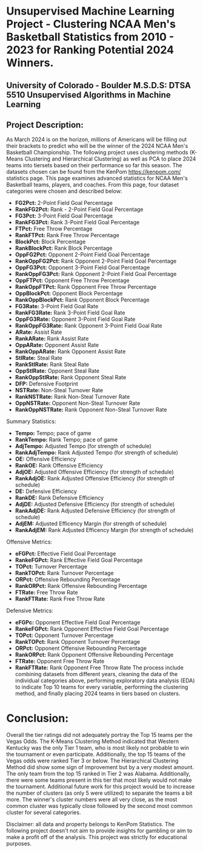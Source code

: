# Unsupervised Machine Learning Project - Clustering NCAA Men's Basketball Statistics from 2010 - 2023 for Ranking Potential 2024 Winners.
## University of Colorado - Boulder M.S.D.S: DTSA 5510 Unsupervised Algorithms in Machine Learning
## Project Description:

As March 2024 is on the horizon, millions of Americans will be filling out their brackets to predict who will be the winner of the 2024 NCAA Men's Basketball Championship. The following project uses clustering methods (K-Means Clustering and Hierarchical Clustering) as well as PCA to place 2024 teams into tiersets based on their performance so far this season. The datasets chosen can be found from the KenPom https://kenpom.com/ statistics page. This page examines advanced statistics for NCAA Men's Basketball teams, players, and coaches. From this page, four dataset categories were chosen and described below:

- **FG2Pct:** 2-Point Field Goal Percentage         
- **RankFG2Pct:** Rank - 2-Point Field Goal Percentage
- **FG3Pct:** 3-Point Field Goal Percentage        
- **RankFG3Pct:** Rank 3-Point Field Goal Percentage      
- **FTPct:** Free Throw Percentage              
- **RankFTPct:** Rank Free Throw Percentage
- **BlockPct:** Block Percentage          
- **RankBlockPct:** Rank Block Percentage    
- **OppFG2Pct:** Opponent 2-Point Field Goal Percentage        
- **RankOppFG2Pct:** Rank Opponent 2-Point Field Goal Percentage
- **OppFG3Pct:** Opponent 3-Point Field Goal Percentage       
- **RankOppFG3Pct:** Rank Opponent 2-Point Field Goal Percentage
- **OppFTPct:** Opponent Free Throw Percentage        
- **RankOppFTPct:** Rank Opponent Free Throw Percentage     
- **OppBlockPct:** Opponent Block Percentage    
- **RankOppBlockPct:** Rank Opponent Block Percentage
- **FG3Rate:** 3-Point Field Goal Rate      
- **RankFG3Rate:** Rank 3-Point Field Goal Rate
- **OppFG3Rate:** Opponent 3-Point Field Goal Rate
- **RankOppFG3Rate:** Rank Opponent 3-Point Field Goal Rate
- **ARate:** Assist Rate       
- **RankARate:** Rank Assist Rate       
- **OppARate:** Opponent Assist Rate       
- **RankOppARate:** Rank Opponent Assist Rate
- **StlRate:** Steal Rate        
- **RankStlRate:** Rank Steal Rate
- **OppStlRate:** Opponent Steal Rate
- **RankOppStlRate:** Rank Opponent Steal Rate
- **DFP:** Defensive Footprint
- **NSTRate:** Non-Steal Turnover Rate
- **RankNSTRate:** Rank Non-Steal Turnover Rate
- **OppNSTRate:** Opponent Non-Steal Turnover Rate   
- **RankOppNSTRate:** Rank Opponent Non-Steal Turnover Rate 

Summary Statistics:
- **Tempo:** Tempo; pace of game
- **RankTempo:** Rank Tempo; pace of game
- **AdjTempo:** Adjusted Tempo (for strength of schedule)	
- **RankAdjTempo:** Rank Adjusted Tempo (for strength of schedule) 	
- **OE:** Offensive Efficiency 
- **RankOE:** Rank Offensive Efficiency
- **AdjOE:** Adjusted Offensive Efficiency (for strength of schedule) 
- **RankAdjOE:** Rank Adjusted Offensive Efficiency (for strength of schedule)
- **DE:** Defensive Efficiency
- **RankDE:** Rank Defensive Efficiency
- **AdjDE:** Adjusted Defensive Efficiency (for strength of schedule)	
- **RankAdjDE:** Rank Adjusted Defensive Efficiency (for strength of schedule)
- **AdjEM:** Adjusted Efficency Margin (for strength of schedule)
- **RankAdjEM:** Rank Adjusted Efficency Margin (for strength of schedule)

Offensive Metrics:
- **eFGPct:** Effective Field Goal Percentage
- **RankeFGPct:** Rank Effective Field Goal Percentage 
- **TOPct:** Turnover Percentage
- **RankTOPct:** Rank Turnover Percentage	
- **ORPct:** Offensive Rebounding Percentage	
- **RankORPct:** Rank Offensive Rebounding Percentage	
- **FTRate:** Free Throw Rate
- **RankFTRate:** Rank Free Throw Rate

Defensive Metrics:
- **eFGPc:** Opponent Effective Field Goal Percentage
- **RankeFGPct:** Rank Opponent Effective Field Goal Percentage
- **TOPct:** Opponent Turnover Percentage
- **RankTOPct:** Rank Opponent Turnover Percentage
- **ORPct:** Opponent Offensive Rebounding Percentage
- **RankORPct:** Rank Opponent Offensive Rebounding Percentage
- **FTRate:** Opponent Free Throw Rate
- **RankFTRate:** Rank Opponent Free Throw Rate
The process include combining datasets from different years, cleaning the data of the individual categories above, performing exploratory data analysis (EDA) to indicate Top 10 teams for every variable, performing the clustering method, and finally placing 2024 teams in tiers based on clusters.

# Conclusion:
Overall the tier ratings did not adequately portray the Top 15 teams per the Vegas Odds. The K-Means Clustering Method indicated that Western Kentucky was the only Tier 1 team, who is most likely not probable to win the tournament or even participate. Additionally, the top 15 teams of the Vegas odds were ranked Tier 3 or below. The Hierarchical Clustering Method did show some sign of improvement but by a very modest amount. The only team from the top 15 ranked in Tier 2 was Alabama. Additionally, there were some teams present in this tier that most likely would not make the tournament. Additional future work for this project would be to increase the number of clusters (as only 5 were utilized) to separate the teams a bit more. The winner's cluster numbers were all very close, as the most common cluster was typically close followed by the second most common cluster for several categories. 

Disclaimer: all data and property belongs to KenPom Statistics. The following project doesn't not aim to provide insights for gambling or aim to make a profit off of the analysis. This project was strictly for educational purposes.
